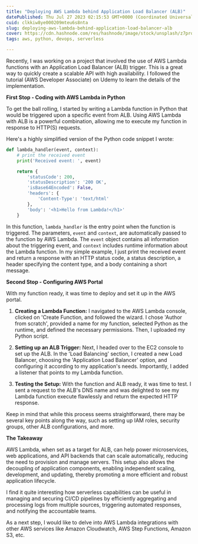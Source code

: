 ```yaml
---
title: "Deploying AWS Lambda behind Application Load Balancer (ALB)"
datePublished: Thu Jul 27 2023 02:15:53 GMT+0000 (Coordinated Universal Time)
cuid: clkkiw8ye000209mteu6s8nta
slug: deploying-aws-lambda-behind-application-load-balancer-alb
cover: https://cdn.hashnode.com/res/hashnode/image/stock/unsplash/z7prq6BtPE4/upload/c187d3a661f97970c8eec070a625754e.jpeg
tags: aws, python, devops, serverless

---
```


Recently, I was working on a project that involved the use of AWS Lambda functions with an Application Load Balancer (ALB) trigger. This is a great way to quickly create a scalable API with high availability. I followed the tutorial (AWS Developer Associate) on Udemy to learn the details of the implementation.

**First Stop - Coding with AWS Lambda in Python**

To get the ball rolling, I started by writing a Lambda function in Python that would be triggered upon a specific event from ALB. Using AWS Lambda with ALB is a powerful combination, allowing me to execute my function in response to HTTP(S) requests.

Here's a highly simplified version of the Python code snippet I wrote:

```python
def lambda_handler(event, context):
    # print the received event
    print('Received event: ', event)

    return {
        'statusCode': 200,
        'statusDescription': '200 OK',
        'isBase64Encoded': False,
        'headers': {
            'Content-Type': 'text/html'
        },
        'body': '<h1>Hello from Lambda!</h1>'
    }
```

In this function, `lambda_handler` is the entry point when the function is triggered. The parameters, `event` and `context`, are automatically passed to the function by AWS Lambda. The `event` object contains all information about the triggering event, and `context` includes runtime information about the Lambda function. In my simple example, I just print the received event and return a response with an HTTP status code, a status description, a header specifying the content type, and a body containing a short message.

**Second Stop - Configuring AWS Portal**

With my function ready, it was time to deploy and set it up in the AWS portal.

1. **Creating a Lambda Function:** I navigated to the AWS Lambda console, clicked on 'Create Function, and followed the wizard. I chose 'Author from scratch', provided a name for my function, selected Python as the runtime, and defined the necessary permissions. Then, I uploaded my Python script.
    
2. **Setting up an ALB Trigger:** Next, I headed over to the EC2 console to set up the ALB. In the 'Load Balancing' section, I created a new Load Balancer, choosing the 'Application Load Balancer' option, and configuring it according to my application's needs. Importantly, I added a listener that points to my Lambda function.
    
3. **Testing the Setup:** With the function and ALB ready, it was time to test. I sent a request to the ALB's DNS name and was delighted to see my Lambda function execute flawlessly and return the expected HTTP response.
    

Keep in mind that while this process seems straightforward, there may be several key points along the way, such as setting up IAM roles, security groups, other ALB configurations, and more.

**The Takeaway**

AWS Lambda, when set as a target for ALB, can help power microservices, web applications, and API backends that can scale automatically, reducing the need to provision and manage servers. This setup also allows the decoupling of application components, enabling independent scaling, development, and updating, thereby promoting a more efficient and robust application lifecycle.

I find it quite interesting how serverless capabilities can be useful in managing and securing CI/CD pipelines by efficiently aggregating and processing logs from multiple sources, triggering automated responses, and notifying the accountable teams.  
  
As a next step, I would like to delve into AWS Lambda integrations with other AWS services like Amazon Cloudwatch, AWS Step Functions, Amazon S3, etc.